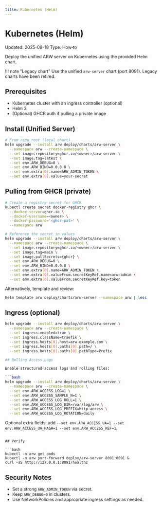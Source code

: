 ```yaml
---
title: Kubernetes (Helm)
---
```


# Kubernetes (Helm)

Updated: 2025-09-18
Type: How‑to

Deploy the unified ARW server on Kubernetes using the provided Helm chart.

!!! note "Legacy chart"
    Use the unified `arw-server` chart (port 8091). Legacy charts have been retired.

## Prerequisites
- Kubernetes cluster with an ingress controller (optional)
- Helm 3
- (Optional) GHCR auth if pulling a private image

## Install (Unified Server)

```bash
# From repo root (local chart)
helm upgrade --install arw deploy/charts/arw-server \
  --namespace arw --create-namespace \
  --set image.repository=ghcr.io/<owner>/arw-server \
  --set image.tag=latest \
  --set env.ARW_DEBUG=0 \
  --set env.ARW_BIND=0.0.0.0 \
  --set env.extra[0].name=ARW_ADMIN_TOKEN \
  --set env.extra[0].value=your-secret
```

## Pulling from GHCR (private)

```bash
# Create a registry secret for GHCR
kubectl create secret docker-registry ghcr \
  --docker-server=ghcr.io \
  --docker-username=<owner> \
  --docker-password='<ghcr-pat>' \
  --namespace arw

# Reference the secret in values
helm upgrade --install arw deploy/charts/arw-server \
  --namespace arw --create-namespace \
  --set image.repository=ghcr.io/<owner>/arw-server \
  --set image.tag=main \
  --set image.pullSecrets={ghcr} \
  --set env.ARW_DEBUG=0 \
  --set env.ARW_BIND=0.0.0.0 \
  --set env.extra[0].name=ARW_ADMIN_TOKEN \
  --set env.extra[0].valueFrom.secretKeyRef.name=arw-admin \
  --set env.extra[0].valueFrom.secretKeyRef.key=token
```

Alternatively, template and review:

```bash
helm template arw deploy/charts/arw-server --namespace arw | less
```

## Ingress (optional)

```bash
helm upgrade --install arw deploy/charts/arw-server \
  --namespace arw --create-namespace \
  --set ingress.enabled=true \
  --set ingress.className=traefik \
  --set ingress.hosts[0].host=arw.example.com \
  --set ingress.hosts[0].paths[0].path=/ \
  --set ingress.hosts[0].paths[0].pathType=Prefix

## Rolling Access Logs

Enable structured access logs and rolling files:

```bash
helm upgrade --install arw deploy/charts/arw-server \
  --namespace arw --create-namespace \
  --set env.ARW_ACCESS_LOG=1 \
  --set env.ARW_ACCESS_SAMPLE_N=1 \
  --set env.ARW_ACCESS_LOG_ROLL=1 \
  --set env.ARW_ACCESS_LOG_DIR=/var/log/arw \
  --set env.ARW_ACCESS_LOG_PREFIX=http-access \
  --set env.ARW_ACCESS_LOG_ROTATION=daily
```

Optional extra fields: add `--set env.ARW_ACCESS_UA=1 --set env.ARW_ACCESS_UA_HASH=1 --set env.ARW_ACCESS_REF=1`.
```

## Verify

```bash
kubectl -n arw get pods
kubectl -n arw port-forward deploy/arw-server 8091:8091 &
curl -sS http://127.0.0.1:8091/healthz
```

## Security Notes
- Set a strong `ARW_ADMIN_TOKEN` via secret.
- Keep `ARW_DEBUG=0` in clusters.
- Use NetworkPolicies and appropriate ingress settings as needed.
